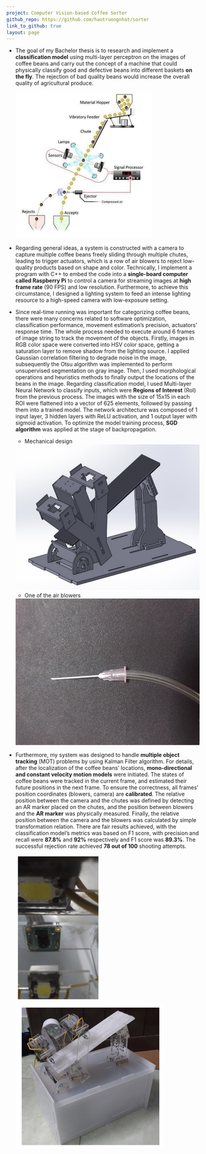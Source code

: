 ```yaml
---
project: Computer Vision-based Coffee Sorter
github_repo: https://github.com/haotruongnhat/sorter
link_to_github: true
layout: page
---
```



-   The goal of my Bachelor thesis is to research and implement a **classification model** using multi-layer perceptron on the images of coffee beans and carry out the concept of a machine that could physically classify good and defective beans into different baskets **on the fly**. The rejection of bad quality beans would increase the overall quality of agricultural produce.
       
    <img src="img/thesis/b.png" height="382">

-   Regarding general ideas, a system is constructed with a camera to capture multiple coffee beans freely sliding through multiple chutes, leading to trigger actuators, which is a row of air blowers to reject low-quality products based on shape and color. Technically, I implement a program with C++ to embed the code into a **single-board computer called Raspberry Pi** to control a camera for streaming images at **high frame rate** (90 FPS) and low resolution. Furthermore, to achieve this circumstance, I designed a lighting system to feed an intense lighting resource to a high-speed camera with low-exposure setting. 

-   Since real-time running was important for categorizing coffee beans, there were many concerns related to software optimization, classification performance, movement estimation’s precision, actuators’ response time. The whole process needed to execute around 6 frames of image string to track the movement of the objects. Firstly, images in RGB color space were converted into HSV color space, getting a saturation layer to remove shadow from the lighting source. I applied Gaussian correlation filtering to degrade noise in the image, subsequently the Otsu algorithm was implemented to perform unsupervised segmentation on gray image. Then, I used morphological operations and heuristics methods to finally output the locations of the beans in the image. Regarding classification model, I used Multi-layer Neural Network to classify inputs, which were **Regions of Interest** (RoI) from the previous process. The images with the size of 15x15 in each ROI were flattened into a vector of 625 elements, followed by passing them into a trained model. The network architecture was composed of 1 input layer, 3 hidden layers with ReLU activation, and 1 output layer with sigmoid activation. To optimize the model training process, **SGD algorithm** was applied at the stage of backpropagation. 

    - Mechanical design
    <img src="img/thesis/a.png" height="382">

    - One of the air blowers
    <img src="img/thesis/e.jpg" height="382">


-   Furthermore, my system was designed to handle **multiple object tracking** (MOT) problems by using Kalman Filter algorithm. For details, after the localization of the coffee beans’ locations, **mono-directional and constant velocity motion models** were initiated. The states of coffee beans were tracked in the current frame, and estimated their future positions in the next frame. To ensure the correctness, all frames’ position coordinates (blowers, camera) are **calibrated**. The relative position between the camera and the chutes was defined by detecting an AR marker placed on the chutes, and the position between blowers and the **AR marker** was physically measured. Finally, the relative position between the camera and the blowers was calculated by simple transformation relation. There are fair results achieved, with the classification model’s metrics was based on F1 score, with precision and recall were **87.8%** and **92%** respectively and F1 score was **89.3%**. The successful rejection rate achieved **78 out of 100** shooting attempts. 

    <img src="img/thesis/d.png" height="382">
    <img src="img/thesis/c.png" height="382">